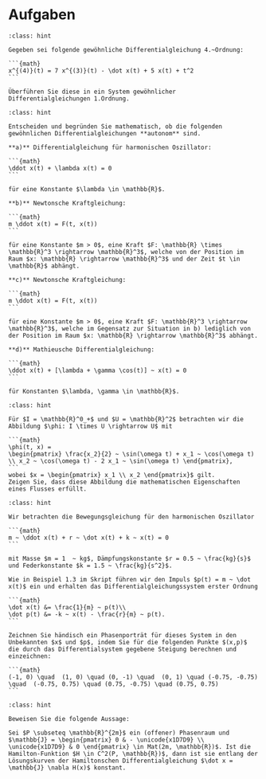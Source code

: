 # Aufgaben

````{admonition} Aufgabe: DGL höherer Ordnung
:class: hint

Gegeben sei folgende gewöhnliche Differentialgleichung 4.~Ordnung:

```{math}
x^{(4)}(t) = 7 x^{(3)}(t) - \dot x(t) + 5 x(t) + t^2
```

Überführen Sie diese in ein System gewöhnlicher Differentialgleichungen 1.Ordnung.

````

````{admonition} Aufgabe: Autonome gewöhnliche Differentialgleichungen
:class: hint

Entscheiden und begründen Sie mathematisch, ob die folgenden gewöhnlichen Differentialgleichungen **autonom** sind.

**a)** Differentialgleichung für harmonischen Oszillator:

```{math}
\ddot x(t) + \lambda x(t) = 0
```

für eine Konstante $\lambda \in \mathbb{R}$.

**b)** Newtonsche Kraftgleichung:

```{math}
m \ddot x(t) = F(t, x(t))
```

für eine Konstante $m > 0$, eine Kraft $F: \mathbb{R} \times \mathbb{R}^3 \rightarrow \mathbb{R}^3$, welche von der Position im Raum $x: \mathbb{R} \rightarrow \mathbb{R}^3$ und der Zeit $t \in \mathbb{R}$ abhängt.

**c)** Newtonsche Kraftgleichung:

```{math}
m \ddot x(t) = F(t, x(t))
```

für eine Konstante $m > 0$, eine Kraft $F: \mathbb{R}^3 \rightarrow \mathbb{R}^3$, welche im Gegensatz zur Situation in b) lediglich von der Position im Raum $x: \mathbb{R} \rightarrow \mathbb{R}^3$ abhängt.

**d)** Mathieusche Differentialgleichung:

```{math}
\ddot x(t) + [\lambda + \gamma \cos(t)] ~ x(t) = 0
```

für Konstanten $\lambda, \gamma \in \mathbb{R}$.
````

````{admonition} Flüsse
:class: hint

Für $I = \mathbb{R}^0_+$ und $U = \mathbb{R}^2$ betrachten wir die Abbildung $\phi: I \times U \rightarrow U$ mit 

```{math}
\phi(t, x) = 
\begin{pmatrix} \frac{x_2}{2} ~ \sin(\omega t) + x_1 ~ \cos(\omega t) \\ x_2 ~ \cos(\omega t) - 2 x_1 ~ \sin(\omega t) \end{pmatrix}, 
```
wobei $x = \begin{pmatrix} x_1 \\ x_2 \end{pmatrix}$ gilt.
Zeigen Sie, dass diese Abbildung die mathematischen Eigenschaften eines Flusses erfüllt.
````

````{admonition} Phasenporträt gedämpfter Oszillator
:class: hint

Wir betrachten die Bewegungsgleichung für den harmonischen Oszillator 

```{math}
m ~ \ddot x(t) + r ~ \dot x(t) + k ~ x(t) = 0
```

mit Masse $m = 1  ~ kg$, Dämpfungskonstante $r = 0.5 ~ \frac{kg}{s}$ und Federkonstante $k = 1.5 ~ \frac{kg}{s^2}$.

Wie in Beispiel 1.3 im Skript führen wir den Impuls $p(t) = m ~ \dot x(t)$ ein und erhalten das Differentialgleichungssystem erster Ordnung

```{math}
\dot x(t) &= \frac{1}{m} ~ p(t)\\
\dot p(t) &= -k ~ x(t) - \frac{r}{m} ~ p(t).
```

Zeichnen Sie händisch ein Phasenporträt für dieses System in den Unbekannten $x$ und $p$, indem Sie für die folgenden Punkte $(x,p)$ die durch das Differentialsystem gegebene Steigung berechnen und einzeichnen:

```{math}
(-1, 0) \quad  (1, 0) \quad (0, -1) \quad  (0, 1) \quad (-0.75, -0.75) \quad  (-0.75, 0.75) \quad (0.75, -0.75) \quad (0.75, 0.75)
```

````

````{admonition} Aufgabe: Eigenschaften Hamilton-Funktion
:class: hint

Beweisen Sie die folgende Aussage:

Sei $P \subseteq \mathbb{R}^{2m}$ ein (offener) Phasenraum und $\mathbb{J} = \begin{pmatrix} 0 & - \unicode{x1D7D9} \\ \unicode{x1D7D9} & 0 \end{pmatrix} \in Mat(2m, \mathbb{R})$. Ist die Hamilton-Funktion $H \in C^2(P, \mathbb{R})$, dann ist sie entlang der Lösungskurven der Hamiltonschen Differentialgleichung $\dot x = \mathbb{J} \nabla H(x)$ konstant.
````
